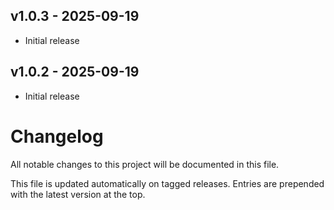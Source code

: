 ## v1.0.3 - 2025-09-19

- Initial release

## v1.0.2 - 2025-09-19

- Initial release

# Changelog

All notable changes to this project will be documented in this file.

This file is updated automatically on tagged releases. Entries are prepended with the latest version at the top.
